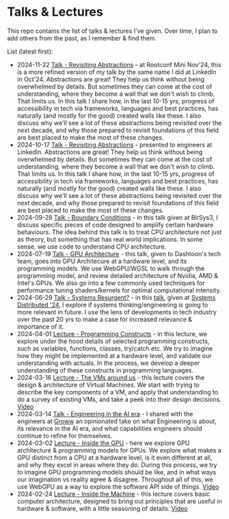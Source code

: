 # Talks & Lectures
This repo contains the list of talks & lectures I've given. Over time, I plan to add others from the past, as I remember & find them.

List (latest first):
* 2024-11-22 [Talk - Revisiting Abstractions](2024-11-22-revisiting-abstractions.pptx) - at Rootconf Mini Nov'24, this is a more refined version of my talk by the same name I did at LinkedIn in Oct'24. Abstractions are great! They help us think without being overwhelmed by details. But sometimes they can come at the cost of understanding, where they become a wall that we don't wish to climb. That limits us. In this talk I share how, in the last 10-15 yrs, progress of accessibility in tech via frameworks, languages and best practices, has naturally (and mostly for the good) created walls like these. I also discuss why we'll see a lot of these abstractions being revisited over the next decade, and why those prepared to revisit foundations of this field are best placed to make the most of these changes.
* 2024-10-17 [Talk - Revisiting Abstractions](2024-10-17-revisiting-abstractions.pptx) - presented to engineers at LinkedIn. Abstractions are great! They help us think without being overwhelmed by details. But sometimes they can come at the cost of understanding, where they become a wall that we don't wish to climb. That limits us. In this talk I share how, in the last 10-15 yrs, progress of accessibility in tech via frameworks, languages and best practices, has naturally (and mostly for the good) created walls like these. I also discuss why we'll see a lot of these abstractions being revisited over the next decade, and why those prepared to revisit foundations of this field are best placed to make the most of these changes.
* 2024-09-28 [Talk - Boundary Conditions](2024-09-28-boundary-conditions.pptx) - in this talk given at BlrSys3, I discuss specific pieces of code designed to amplify certain hardware behaviours. The idea behind this talk is to treat CPU architecture not just as theory, but something that has real world implications. In some sense, we use code to understand CPU architecture.
* 2024-07-19 [Talk - GPU Architecture](2024-07-19-gpu-architecture.pptx) - this talk, given to Dashtoon's tech team, goes into GPU Architecure at a hardware level, and its programming models. We use WebGPU/WGSL to walk through the programming model, and review detailed architecture of Nvidia, AMD & Intel's GPUs. We also go into a few commonly used techniques for performance tuning shaders/kernels for optimal computational intensity.
* 2024-06-29 [Talk - Systems Resurgent?](2024-06-28-systems-resurgent.pptx) - in this [talk](https://youtu.be/RVpFxmXZVBo), given at [Systems Distributed '24](https://systemsdistributed.com), I explore if systems thinking/engineering is going to more relevant in future. I use the lens of developments in tech industry over the past 20 yrs to make a case for increased relevance & importance of it.
* 2024-04-01 [Lecture - Programming Constructs](lecture-series-hwsw/lecture-4-programming-constructs) - in this lecture, we explore under the hood details of selected programming constructs, such as variables, functions, classes, try/catch etc. We try to imagine how they might be implemented at a hardware level, and validate our understanding with actuals. In the process, we develop a deeper understanding of these constructs in programming languages.
* 2024-03-16 [Lecture - The VMs around us](lecture-series-hwsw/lecture-3-the-vms-around-us) - this lecture covers the design & architecture of Virtual Machines. We start with trying to describe the key components of a VM, and apply that understanding to do a survey of existing VMs, and take a peek into their design decisions. [Video](https://youtu.be/9srvmoItiZ0)
* 2024-03-14 [Talk - Engineering in the AI era](2024-03-14-engineering-in-the-ai-era.pptx) - I shared with the engineers at [Groww](https://groww.in/) an opinionated take on what Engineering is about, its relevance in the AI era, and what capabilities engineers should continue to refine for themselves.
* 2024-03-02 [Lecture - Inside the GPU](lecture-series-hwsw/lecture-2-inside-the-gpu) - here we explore GPU architecture & programming models for GPUs. We explore what makes a GPU distinct from a CPU at a hardware level, is it even different at all, and why they excel in areas where they do. During this process, we try to imagine GPU programming models should be like, and in what ways our imagination vs reality agree & disagree. Throughout all of this, we use WebGPU as a way to explore the software API side of things. [Video](https://youtu.be/pHD_hTP5_uQ)
* 2024-02-24 [Lecture - Inside the Machine](lecture-series-hwsw/lecture-1-inside-the-machine) - this lecture covers basic computer architecture, designed to bring out principles that are useful in hardware & software, with a little seasoning of details. [Video](https://youtu.be/_ctfNRwqfls)
